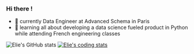 ### Hi there !

- 🤖 currently Data Engineer at Advanced Schema in Paris
- 👀 learning all about developing a data science fueled product in Python while attending French engineering classes

![Elie's GitHub stats](https://github-readme-stats.vercel.app/api?username=youplala\&hide=issues\&show_icons=true\&rank_icon=github)
[![Elie's coding stats](https://github-readme-stats.vercel.app/api/wakatime?username=youplala)](https://github.com/anuraghazra/github-readme-stats)
